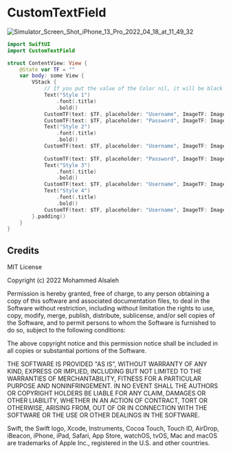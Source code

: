 # CustomTextField
![Simulator_Screen_Shot_iPhone_13_Pro_2022_04_18_at_11_49_32](https://user-images.githubusercontent.com/83658715/163860970-3e0aeea5-6b0d-4af4-893b-89b6b076498a.png)

```swift 
import SwiftUI
import CustomTextField

struct ContentView: View {
    @State var TF = ""
    var body: some View {
        VStack {
            // If you put the value of the Color nil, it will be black or white with night mode and day mode.
            Text("Style 1")
                .font(.title)
                .bold()
            CustomTF(text: $TF, placeholder: "Username", ImageTF: Image(systemName: "person"), isPassword: false, StylesType: .Style1, KeyboardType: .default, color: nil)
            CustomTF(text: $TF, placeholder: "Password", ImageTF: Image(systemName: "key"), isPassword: true, StylesType: .Style1, KeyboardType: .default, color: nil)
            Text("Style 2")
                .font(.title)
                .bold()
            CustomTF(text: $TF, placeholder: "Username", ImageTF: Image(systemName: "person"), isPassword: false, StylesType: .Style2, KeyboardType: .default, color: nil)
            
            CustomTF(text: $TF, placeholder: "Password", ImageTF: Image(systemName: "key"), isPassword: true, StylesType: .Style2, KeyboardType: .default, color: nil)
            Text("Style 3")
                .font(.title)
                .bold()
            CustomTF(text: $TF, placeholder: "Username", ImageTF: Image(systemName: "person"), isPassword: true, StylesType: .Style3, KeyboardType: .default,color: .purple)
            Text("Style 4")
                .font(.title)
                .bold()
            CustomTF(text: $TF, placeholder: "Username", ImageTF: Image(systemName: "person"), isPassword: true, StylesType: .Style4, KeyboardType: .default,color: .orange)
        }.padding()
    }
}
```


## Credits 

MIT License

Copyright (c) 2022 Mohammed Alsaleh

Permission is hereby granted, free of charge, to any person obtaining a copy
of this software and associated documentation files, to deal
in the Software without restriction, including without limitation the rights
to use, copy, modify, merge, publish, distribute, sublicense, and/or sell
copies of the Software, and to permit persons to whom the Software is
furnished to do so, subject to the following conditions:

The above copyright notice and this permission notice shall be included in all
copies or substantial portions of the Software.

THE SOFTWARE IS PROVIDED "AS IS", WITHOUT WARRANTY OF ANY KIND, EXPRESS OR
IMPLIED, INCLUDING BUT NOT LIMITED TO THE WARRANTIES OF MERCHANTABILITY,
FITNESS FOR A PARTICULAR PURPOSE AND NONINFRINGEMENT. IN NO EVENT SHALL THE
AUTHORS OR COPYRIGHT HOLDERS BE LIABLE FOR ANY CLAIM, DAMAGES OR OTHER
LIABILITY, WHETHER IN AN ACTION OF CONTRACT, TORT OR OTHERWISE, ARISING FROM,
OUT OF OR IN CONNECTION WITH THE SOFTWARE OR THE USE OR OTHER DEALINGS IN THE
SOFTWARE.


Swift, the Swift logo, Xcode, Instruments, Cocoa Touch, Touch ID, AirDrop, iBeacon, iPhone, iPad, Safari, App Store, watchOS, tvOS, Mac and macOS are trademarks of Apple Inc., registered in the U.S. and other countries.

